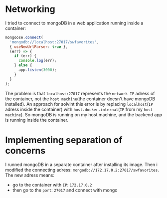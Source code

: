 # Networking
I tried to connect to mongoDB in a web application running inside a container:
```js
mongoose.connect(
  'mongodb://localhost:27017/swfavorites',
  { useNewUrlParser: true },
  (err) => {
    if (err) {
      console.log(err);
    } else {
      app.listen(3000);
    }
  }
);
```
The problem is that `localhost:27017` represents the `network IP` adress of the container, not the `host machine`(the container doesn't have mongoDB installed). An approach for solvint this error is by replacing `localhost`(`IP` adress inside the container) with `host.docker.internal`(`IP` from my `host machine`). So mongoDB is running on my host machine, and the backend app is running inside the container.

# Implementing separation of concerns

I runned mongoDB in a separate container after installing its image. Then i modified the connecting adress: `mongodb://172.17.0.2:27017/swfavorites`. The new adress means:
  - go to the container with `IP`: `172.17.0.2`
  - then go to the `port`: `27017` and connect with mongo 